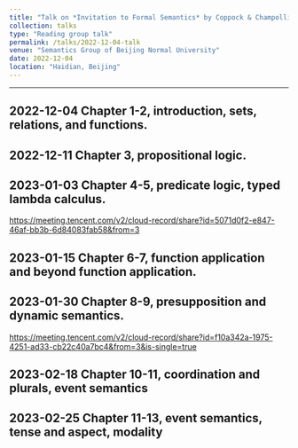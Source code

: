 ```yaml
---
title: "Talk on *Invitation to Formal Semantics* by Coppock & Champollion"
collection: talks
type: "Reading group talk"
permalink: /talks/2022-12-04-talk
venue: "Semantics Group of Beijing Normal University"
date: 2022-12-04
location: "Haidian, Beijing"
---
```


------
2022-12-04  Chapter 1-2, introduction, sets, relations, and functions.
------

2022-12-11  Chapter 3, propositional logic.
------

2023-01-03  Chapter 4-5, predicate logic, typed lambda calculus.
------
https://meeting.tencent.com/v2/cloud-record/share?id=5071d0f2-e847-46af-bb3b-6d84083fab58&from=3

2023-01-15  Chapter 6-7, function application and beyond function application.
------

2023-01-30  Chapter 8-9, presupposition and dynamic semantics.
------
https://meeting.tencent.com/v2/cloud-record/share?id=f10a342a-1975-4251-ad33-cb22c40a7bc4&from=3&is-single=true

2023-02-18  Chapter 10-11, coordination and plurals, event semantics
------

2023-02-25  Chapter 11-13, event semantics, tense and aspect, modality
------
